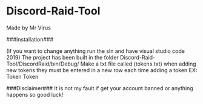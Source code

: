 # Discord-Raid-Tool
Made by Mr Virus


###installation###

(If you want to change anything run the sln and have visual studio code 2019)
The project has been built in the folder Discord-Raid-Tool/DiscordRaid/bin/Debug/
Make a txt file called (tokens.txt) when adding new tokens they must be entered in a new row each time adding a token
EX:
Token
Token

###Disclaimer###
It is not my fault if get your account banned or anything happens so good luck! 




